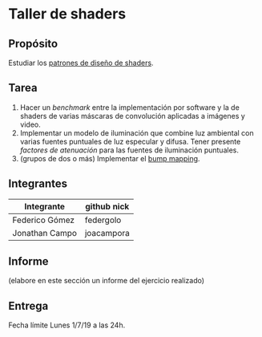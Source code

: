 # Taller de shaders

## Propósito

Estudiar los [patrones de diseño de shaders](http://visualcomputing.github.io/Shaders/#/4).

## Tarea

1. Hacer un _benchmark_ entre la implementación por software y la de shaders de varias máscaras de convolución aplicadas a imágenes y video.
2. Implementar un modelo de iluminación que combine luz ambiental con varias fuentes puntuales de luz especular y difusa. Tener presente _factores de atenuación_ para las fuentes de iluminación puntuales.
3. (grupos de dos o más) Implementar el [bump mapping](https://en.wikipedia.org/wiki/Bump_mapping).

## Integrantes


|   Integrante   | github nick |
|----------------|-------------|
| Federico Gómez |  federgolo  |
| Jonathan Campo |  joacampora |

## Informe

(elabore en este sección un informe del ejercicio realizado)

## Entrega

Fecha límite Lunes 1/7/19 a las 24h.

